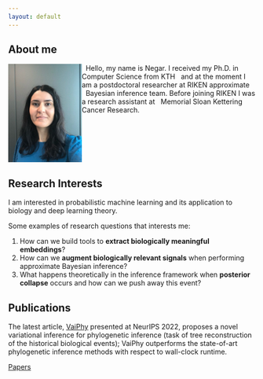 ```yaml
---
layout: default
---
```


<div class="cover">
</div>

## About me

<img class="profile-picture" src="me.jpeg" width="150" height="200"  style="float: left">

&nbsp;&nbsp;Hello, my name is Negar. I received my Ph.D. in Computer Science from KTH &nbsp;&nbsp;and at the moment I am a postdoctoral researcher at RIKEN approximate &nbsp;&nbsp;Bayesian inference team. Before joining RIKEN I was a research assistant at &nbsp;&nbsp;Memorial Sloan Kettering Cancer Research.


<br>
<br>
<br>
<br>
<br>

## Research Interests

I am interested in probabilistic machine learning and its application to biology and deep learning theory. 

Some examples of research questions that interests me:
1. How can we build tools to <b>extract biologically meaningful embeddings</b>?
2. How can we <b>augment biologically relevant signals</b> when performing approximate Bayesian inference?
3. What happens theoretically in the inference framework when <b>posterior collapse</b> occurs and how can we push away this event?    



## Publications

The latest article, <a href="https://arxiv.org/abs/2203.01121">VaiPhy</a> presented at NeurIPS 2022, proposes a novel variational inference for phylogenetic inference (task of tree reconstruction of the historical biological events); VaiPhy outperforms the state-of-art phylogenetic inference methods with respect to wall-clock runtime.

<a href="https://scholar.google.se/citations?user=714HmacAAAAJ">Papers</a>




